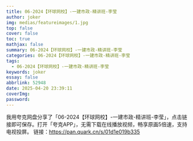```yaml
---
title: 06-2024【环球网校】-一建市政-精讲班-李莹
author: joker
img: medias/featureimages/1.jpg
top: false
cover: false
toc: true
mathjax: false
summary: 06-2024【环球网校】-一建市政-精讲班-李莹
categories: 06-2024【环球网校】-一建市政-精讲班-李莹
tags:
  - 06-2024【环球网校】-一建市政-精讲班-李莹
keywords: joker
essay: false
abbrlink: 52948
date: 2025-04-20 23:39:11
coverImg:
password:
---
```


我用夸克网盘分享了「06-2024【环球网校】-一建市政-精讲班-李莹」，点击链接即可保存。打开「夸克APP」，无需下载在线播放视频，畅享原画5倍速，支持电视投屏。
链接：https://pan.quark.cn/s/01d1e019b335
